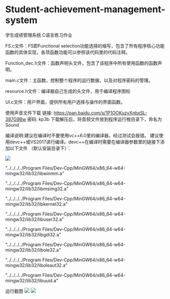 # Student-achievement-management-system
学生成绩管理系统
C语言练习作业

FS.c文件：FS即Functional selection功能选择的缩写，包含了所有程序核心功能函数的具体实现，各项函数功能可以参照该代码里的代码注释。

Function_dec.h文件：函数声明头文件，包含了该程序中所有使用函数的函数声明。

main.c文件：主函数，控制整个程序的运行数据，以及对程序密码的管理。

resource.h文件：编译器自己生成的头文件，用于编译程序图标

UI.c文件：用户界面，提供所有用户选择与操作的界面函数。

使用声音文件下载
链接: https://pan.baidu.com/s/1P1OOKuzvXnbxSL-387G9Bw 密码: kp3b
下载解压后，将音频文件放到程序运行根目录下，命名为Sound

编译说明:建议在编译时不要使用vc++6.0里的编译器，经过测试会报错。
建议使用devc++或VS2017进行编译。devc++在编译时需要在编译器参数里的链接下添加以下文件
（默认安装目录下）：

<img src="https://github.com/PuZhiweizuishuai/AcmPractice/StudentMessage/Explain.png" />


"../../../../Program Files/Dev-Cpp/MinGW64/x86_64-w64-mingw32/lib32/libwinmm.a"

"../../../../Program Files/Dev-Cpp/MinGW64/x86_64-w64-mingw32/lib32/libmsimg32.a"

"../../../../Program Files/Dev-Cpp/MinGW64/x86_64-w64-mingw32/lib32/libkernel32.a"

"../../../../Program Files/Dev-Cpp/MinGW64/x86_64-w64-mingw32/lib32/libuser32.a"

"../../../../Program Files/Dev-Cpp/MinGW64/x86_64-w64-mingw32/lib32/libgdi32.a"

"../../../../Program Files/Dev-Cpp/MinGW64/x86_64-w64-mingw32/lib32/libole32.a"

"../../../../Program Files/Dev-Cpp/MinGW64/x86_64-w64-mingw32/lib32/liboleaut32.a"

"../../../../Program Files/Dev-Cpp/MinGW64/x86_64-w64-mingw32/lib32/libuuid.a"

运行截图
<img src="https://github.com/PuZhiweizuishuai/AcmPractice/StudentMessage/2.JPG" />
<img src="https://github.com/PuZhiweizuishuai/AcmPractice/StudentMessage/3.JPG" />
